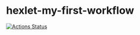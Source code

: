 # hexlet-my-first-workflow

[![Actions Status](https://github.com/zhukata/hexlet-my-first-workflow/actions/workflows/makefile.yml/badge.svg)](https://github.com/zhukata/hexlet-my-first-workflow/actions)